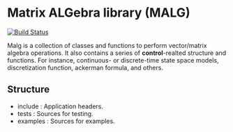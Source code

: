 # Matrix ALGebra library (MALG)

[![Build Status](https://travis-ci.org/Galfurian/CPPTracer.svg?branch=master)](https://travis-ci.org/Galfurian/CPPTracer)

Malg is a collection of classes and functions to perform vector/matrix algebra
operations. It also contains a series of **control**-realted structure and
functions. For instance, continuous- or discrete-time state space models,
discretization function, ackerman formula, and others.

## Structure
 - include  : Application headers.
 - tests    : Sources for testing.
 - examples : Sources for examples.
